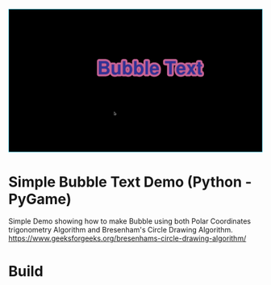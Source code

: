 ![Screenshot](../screenshot.png)

# Simple Bubble Text Demo (Python - PyGame)
Simple Demo showing how to make Bubble using both Polar Coordinates trigonometry Algorithm and Bresenham's Circle Drawing Algorithm. https://www.geeksforgeeks.org/bresenhams-circle-drawing-algorithm/

# Build
